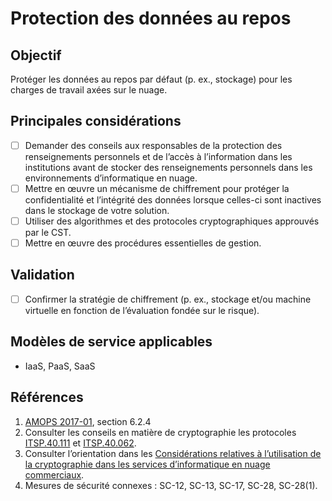 # Protection des données au repos

## Objectif

Protéger les données au repos par défaut (p. ex., stockage) pour les charges de travail axées sur le nuage.

## Principales considérations

* [ ] Demander des conseils aux responsables de la protection des renseignements personnels et de l’accès à l’information dans les institutions avant de stocker des renseignements personnels dans les environnements d’informatique en nuage.
* [ ] Mettre en œuvre un mécanisme de chiffrement pour protéger la confidentialité et l’intégrité des données lorsque celles-ci sont inactives dans le stockage de votre solution.
* [ ] Utiliser des algorithmes et des protocoles cryptographiques approuvés par le CST.
* [ ] Mettre en œuvre des procédures essentielles de gestion.

## Validation

* [ ] Confirmer la stratégie de chiffrement (p. ex., stockage et/ou machine virtuelle en fonction de l’évaluation fondée sur le risque).

## Modèles de service applicables

* IaaS, PaaS, SaaS

## Références

1. [AMOPS 2017-01](https://www.canada.ca/fr/gouvernement/systeme/gouvernement-numerique/technologiques-modernes-nouveaux/orientation-utilisation-securisee-services-commerciaux-informatique-nuage-amops.html), section 6.2.4
2. Consulter les conseils en matière de cryptographie les protocoles [ITSP.40.111](https://cyber.gc.ca/fr/orientation/algorithmes-cryptographiques-pour-linformation-non-classifie-protege-et-protege-b) et [ITSP.40.062](https://cyber.gc.ca/fr/orientation/conseils-sur-la-configuration-securisee-des-protocoles-reseau-itsp40062). 
3. Consulter l’orientation dans les [Considérations relatives à l’utilisation de la cryptographie dans les services d’informatique en nuage commerciaux](https://www.canada.ca/fr/gouvernement/systeme/gouvernement-numerique/technologiques-modernes-nouveaux/services-informatique-nuage/consideration-utilisation-de-la-crrptographie-dans-les-services-informatique-en-nauge.html).
4. Mesures de sécurité connexes : SC-12, SC-13, SC-17, SC-28, SC-28(1).
